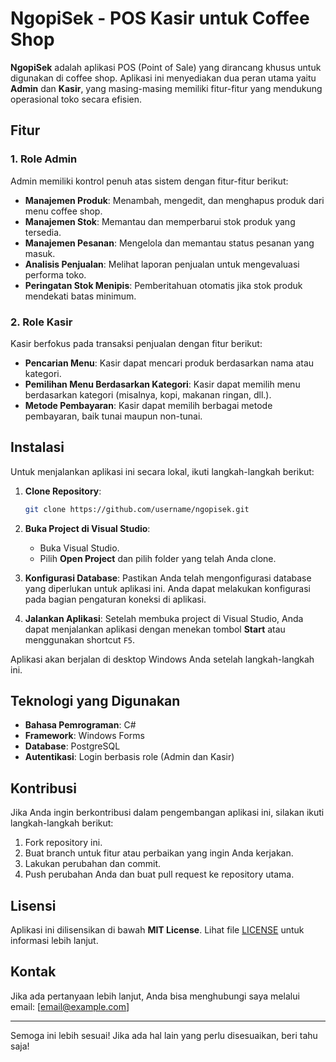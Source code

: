 # NgopiSek - POS Kasir untuk Coffee Shop

**NgopiSek** adalah aplikasi POS (Point of Sale) yang dirancang khusus untuk digunakan di coffee shop. Aplikasi ini menyediakan dua peran utama yaitu **Admin** dan **Kasir**, yang masing-masing memiliki fitur-fitur yang mendukung operasional toko secara efisien.

## Fitur

### 1. **Role Admin**
Admin memiliki kontrol penuh atas sistem dengan fitur-fitur berikut:
- **Manajemen Produk**: Menambah, mengedit, dan menghapus produk dari menu coffee shop.
- **Manajemen Stok**: Memantau dan memperbarui stok produk yang tersedia.
- **Manajemen Pesanan**: Mengelola dan memantau status pesanan yang masuk.
- **Analisis Penjualan**: Melihat laporan penjualan untuk mengevaluasi performa toko.
- **Peringatan Stok Menipis**: Pemberitahuan otomatis jika stok produk mendekati batas minimum.

### 2. **Role Kasir**
Kasir berfokus pada transaksi penjualan dengan fitur berikut:
- **Pencarian Menu**: Kasir dapat mencari produk berdasarkan nama atau kategori.
- **Pemilihan Menu Berdasarkan Kategori**: Kasir dapat memilih menu berdasarkan kategori (misalnya, kopi, makanan ringan, dll.).
- **Metode Pembayaran**: Kasir dapat memilih berbagai metode pembayaran, baik tunai maupun non-tunai.

## Instalasi

Untuk menjalankan aplikasi ini secara lokal, ikuti langkah-langkah berikut:

1. **Clone Repository**:
   ```bash
   git clone https://github.com/username/ngopisek.git
   ```

2. **Buka Project di Visual Studio**:
   - Buka Visual Studio.
   - Pilih **Open Project** dan pilih folder yang telah Anda clone.
   
3. **Konfigurasi Database**:
   Pastikan Anda telah mengonfigurasi database yang diperlukan untuk aplikasi ini. Anda dapat melakukan konfigurasi pada bagian pengaturan koneksi di aplikasi.

4. **Jalankan Aplikasi**:
   Setelah membuka project di Visual Studio, Anda dapat menjalankan aplikasi dengan menekan tombol **Start** atau menggunakan shortcut `F5`.

Aplikasi akan berjalan di desktop Windows Anda setelah langkah-langkah ini.

## Teknologi yang Digunakan
- **Bahasa Pemrograman**: C# 
- **Framework**: Windows Forms
- **Database**: PostgreSQL
- **Autentikasi**: Login berbasis role (Admin dan Kasir)

## Kontribusi

Jika Anda ingin berkontribusi dalam pengembangan aplikasi ini, silakan ikuti langkah-langkah berikut:
1. Fork repository ini.
2. Buat branch untuk fitur atau perbaikan yang ingin Anda kerjakan.
3. Lakukan perubahan dan commit.
4. Push perubahan Anda dan buat pull request ke repository utama.

## Lisensi
Aplikasi ini dilisensikan di bawah **MIT License**. Lihat file [LICENSE](LICENSE) untuk informasi lebih lanjut.

## Kontak
Jika ada pertanyaan lebih lanjut, Anda bisa menghubungi saya melalui email: [email@example.com]

---

Semoga ini lebih sesuai! Jika ada hal lain yang perlu disesuaikan, beri tahu saja!
